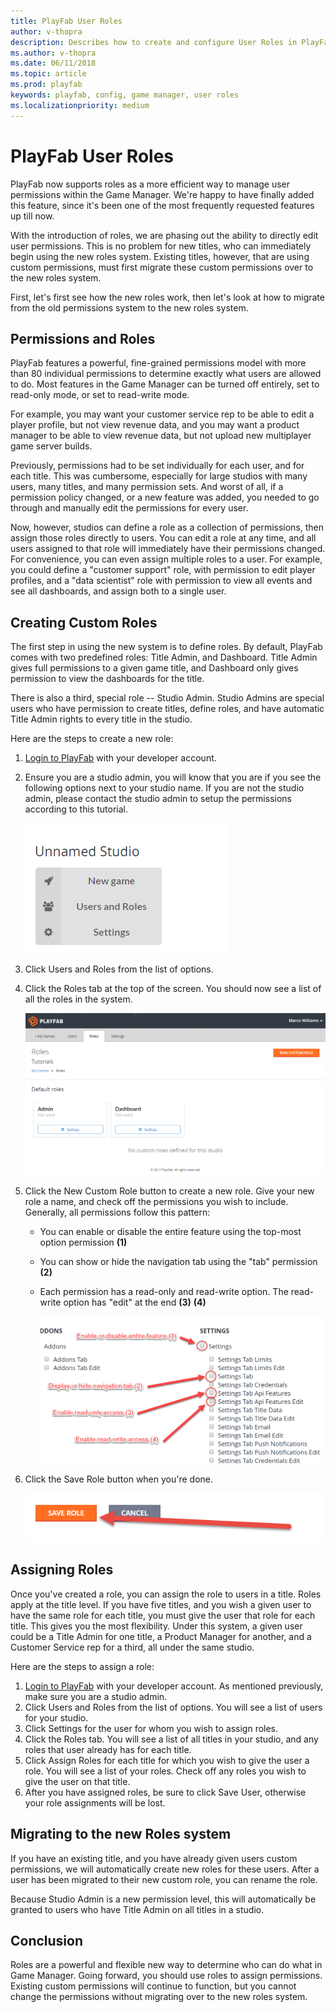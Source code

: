 ```yaml
---
title: PlayFab User Roles
author: v-thopra
description: Describes how to create and configure User Roles in PlayFab.
ms.author: v-thopra
ms.date: 06/11/2018
ms.topic: article
ms.prod: playfab
keywords: playfab, config, game manager, user roles
ms.localizationpriority: medium
---
```


# PlayFab User Roles

PlayFab now supports roles as a more efficient way to manage user permissions within the Game Manager. We're happy to have finally added this feature, since it's been one of the most frequently requested features up till now.

With the introduction of roles, we are phasing out the ability to directly edit user permissions. This is no problem for new titles, who can immediately begin using the new roles system. Existing titles, however, that are using custom permissions, must first migrate these custom permissions over to the new roles system.

First, let's first see how the new roles work, then let's look at how to migrate from the old permissions system to the new roles system.

## Permissions and Roles

PlayFab features a powerful, fine-grained permissions model with more than 80 individual permissions to determine exactly what users are allowed to do. Most features in the Game Manager can be turned off entirely, set to read-only mode, or set to read-write mode.

For example, you may want your customer service rep to be able to edit a player profile, but not view revenue data, and you may want a product manager to be able to view revenue data, but not upload new multiplayer game server builds.

Previously, permissions had to be set individually for each user, and for each title. This was cumbersome, especially for large studios with many users, many titles, and many permission sets. And worst of all, if a permission policy changed, or a new feature was added, you needed to go through and manually edit the permissions for every user.

Now, however, studios can define a role as a collection of permissions, then assign those roles directly to users. You can edit a role at any time, and all users assigned to that role will immediately have their permissions changed. For convenience, you can even assign multiple roles to a user. For example, you could define a "customer support" role, with permission to edit player profiles, and a "data scientist" role with permission to view all events and see all dashboards, and assign both to a single user.

## Creating Custom Roles

The first step in using the new system is to define roles. By default, PlayFab comes with two predefined roles: Title Admin, and Dashboard. Title Admin gives full permissions to a given game title, and Dashboard only gives permission to view the dashboards for the title.

There is also a third, special role -- Studio Admin. Studio Admins are special users who have permission to create titles, define roles, and have automatic Title Admin rights to every title in the studio.

Here are the steps to create a new role:

1. [Login to PlayFab](https://developer.playfab.com/) with your developer account.
2. Ensure you are a studio admin, you will know that you are if you see the following options next to your studio name. If you are not the studio admin, please contact the studio admin to setup the permissions according to this tutorial.

   ![PlayFab - Studio Admin Options](media/tutorials/playfab-studio-admin-options.png)  

3. Click Users and Roles from the list of options.
4. Click the Roles tab at the top of the screen. You should now see a list of all the roles in the system.

   ![Game Manager - Roles](media/tutorials/game-manager-roles.png)  

5. Click the New Custom Role button to create a new role. Give your new role a name, and check off the permissions you wish to include. Generally, all permissions follow this pattern:

    - You can enable or disable the entire feature using the top-most option permission **(1)**
    - You can show or hide the navigation tab using the "tab" permission **(2)**
    - Each permission has a read-only and read-write option. The read-write option has "edit" at the end **(3)** **(4)**

      ![Game Manager - New Role - Permissions](media/tutorials/game-manager-new-role-permissions.png)  

6. Click the Save Role button when you're done.

   ![Game Manager - Save Role](media/tutorials/game-manager-save-role.png)  

## Assigning Roles

Once you've created a role, you can assign the role to users in a title. Roles apply at the title level. If you have five titles, and you wish a given user to have the same role for each title, you must give the user that role for each title. This gives you the most flexibility. Under this system, a given user could be a Title Admin for one title, a Product Manager for another, and a Customer Service rep for a third, all under the same studio.

Here are the steps to assign a role:

1. [Login to PlayFab](https://developer.playfab.com/) with your developer account. As mentioned previously, make sure you are a studio admin.
2. Click Users and Roles from the list of options. You will see a list of users for your studio.
3. Click Settings for the user for whom you wish to assign roles.
4. Click the Roles tab. You will see a list of all titles in your studio, and any roles that user already has for each title.
5. Click Assign Roles for each title for which you wish to give the user a role. You will see a list of your roles. Check off any roles you wish to give the user on that title.
6. After you have assigned roles, be sure to click Save User, otherwise your role assignments will be lost.

## Migrating to the new Roles system

If you have an existing title, and you have already given users custom permissions, we will automatically create new roles for these users. After a user has been migrated to their new custom role, you can rename the role.

Because Studio Admin is a new permission level, this will automatically be granted to users who have Title Admin on all titles in a studio.

## Conclusion

Roles are a powerful and flexible new way to determine who can do what in Game Manager. Going forward, you should use roles to assign permissions. Existing custom permissions will continue to function, but you cannot change the permissions without migrating over to the new roles system.
